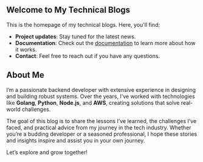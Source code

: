 ## Welcome to My Technical Blogs
This is the homepage of my technical blogs. Here, you'll find:

- **Project updates**: Stay tuned for the latest news.
- **Documentation**: Check out the [documentation](./docs) to learn more about how it works.
- **Contact**: Feel free to reach out if you have any questions.

## About Me
I’m a passionate backend developer with extensive experience in designing and building robust systems. Over the years, I’ve worked with technologies like **Golang**, **Python**, **Node.js**, and **AWS**, creating solutions that solve real-world challenges.

The goal of this blog is to share the lessons I’ve learned, the challenges I’ve faced, and practical advice from my journey in the tech industry. Whether you’re a budding developer or a seasoned professional, I hope these stories and insights inspire and assist you in your own journey.

Let’s explore and grow together!
